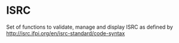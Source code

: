 # ISRC
Set of functions to validate, manage and display ISRC as defined by http://isrc.ifpi.org/en/isrc-standard/code-syntax
